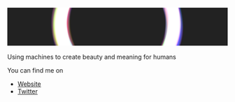 [![Banner Image](https://github.com/fhuel/fhuel/raw/master/assets/header_background.png)](https://fhuel.net)

Using machines to create beauty and meaning for humans

You can find me on
- [Website](https://fhuel.net)
- [Twitter](https://twitter.com/0xfhuel)
